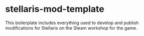 # stellaris-mod-template
This boilerplate includes everything used to develop and publish modifications for Stellaris on the Steam workshop for the game.
